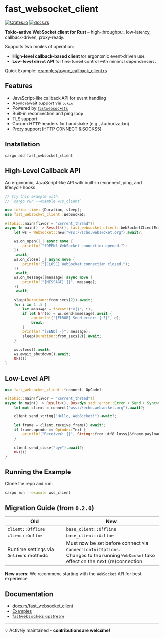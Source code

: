 # fast_websocket_client

[![Crates.io](https://img.shields.io/crates/v/fast_websocket_client)](https://crates.io/crates/fast_websocket_client)
[![docs.rs](https://docs.rs/fast_websocket_client/badge.svg)](https://docs.rs/fast_websocket_client)

**Tokio-native WebSocket client for Rust** – high-throughput, low-latency, callback-driven, proxy-ready.

Supports two modes of operation:
- **High-level callback-based client** for ergonomic event-driven use.
- **Low-level direct API** for fine-tuned control with minimal dependencies.

Quick Example: [examples/async_callback_client.rs](https://github.com/Osteoporosis/fast_websocket_client/blob/main/examples/async_callback_client.rs)

## Features

- JavaScript-like callback API for event handling
- Async/await support via `tokio`
- Powered by [`fastwebsockets`](https://github.com/denoland/fastwebsockets)
- Built-in reconnection and ping loop
- TLS support
- Custom HTTP headers for handshake (e.g., Authorization)
- Proxy support (HTTP CONNECT & SOCKS5)

## Installation

```bash
cargo add fast_websocket_client
```

## High-Level Callback API

An ergonomic, JavaScript-like API with built-in reconnect, ping, and lifecycle hooks.

```rust
// try this example with
// `cargo run --example wss_client`

use tokio::time::{Duration, sleep};
use fast_websocket_client::WebSocket;

#[tokio::main(flavor = "current_thread")]
async fn main() -> Result<(), fast_websocket_client::WebSocketClientError> {
    let ws = WebSocket::new("wss://echo.websocket.org").await?;

    ws.on_open(|_| async move {
        println!("[OPEN] WebSocket connection opened.");
    })
    .await;
    ws.on_close(|_| async move {
        println!("[CLOSE] WebSocket connection closed.");
    })
    .await;
    ws.on_message(|message| async move {
        println!("[MESSAGE] {}", message);
    })
    .await;

    sleep(Duration::from_secs(2)).await;
    for i in 1..5 {
        let message = format!("#{}", i);
        if let Err(e) = ws.send(&message).await {
            eprintln!("[ERROR] Send error: {:?}", e);
            break;
        }
        println!("[SEND] {}", message);
        sleep(Duration::from_secs(2)).await;
    }

    ws.close().await;
    ws.await_shutdown().await;
    Ok(())
}
```

## Low-Level API

```rust
use fast_websocket_client::{connect, OpCode};

#[tokio::main(flavor = "current_thread")]
async fn main() -> Result<(), Box<dyn std::error::Error + Send + Sync>> {
    let mut client = connect("wss://echo.websocket.org").await?;

    client.send_string("Hello, WebSocket!").await?;

    let frame = client.receive_frame().await?;
    if frame.opcode == OpCode::Text {
        println!("Received: {}", String::from_utf8_lossy(&frame.payload));
    }

    client.send_close("bye").await?;
    Ok(())
}
```

## Running the Example

Clone the repo and run:

```bash
cargo run --example wss_client
```

## Migration Guide (from `0.2.0`)

| Old                                     | New                    |
|-----------------------------------------|------------------------|
| `client::Offline`                       | `base_client::Offline` |
| `client::Online`                        | `base_client::Online`  |
| Runtime settings via `Online`'s methods | Must now be set before connect via `ConnectionInitOptions`.<br>Changes to the running `WebSocket` take effect on the next (re)connection. |

**New users:** We recommend starting with the `WebSocket` API for best experience.

## Documentation

- [docs.rs/fast_websocket_client](https://docs.rs/fast_websocket_client)
- [Examples](https://github.com/Osteoporosis/fast_websocket_client/blob/main/examples/)
- [fastwebsockets upstream](https://github.com/denoland/fastwebsockets)

---

💡 Actively maintained - **contributions are welcome!**
